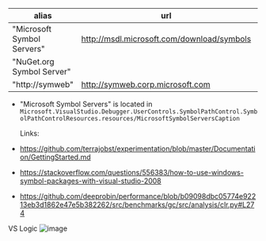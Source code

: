 | alias | url | syntax |
|--|--|--
| "Microsoft Symbol Servers" | http://msdl.microsoft.com/download/symbols | `SRV*http://msdl.microsoft.com/download/symbols` |
| "NuGet.org Symbol Server" |  |
| "http://symweb" | http://symweb.corp.microsoft.com | `SRV*http://symweb.corp.microsoft.com` | 


- "Microsoft Symbol Servers" is located in `Microsoft.VisualStudio.Debugger.UserControls.SymbolPathControl.SymbolPathControlResources.resources/MicrosoftSymbolServersCaption`

  Links:

- https://github.com/terrajobst/experimentation/blob/master/Documentation/GettingStarted.md
- https://stackoverflow.com/questions/556383/how-to-use-windows-symbol-packages-with-visual-studio-2008
- https://github.com/deeprobin/performance/blob/b09098dbc05774e92213eb3d1862e47e5b382262/src/benchmarks/gc/src/analysis/clr.py#L274

VS Logic
![image](https://github.com/juwens/cheat-sheet/assets/11560817/c5bdf831-f762-406d-a591-ad84b219d73c)
